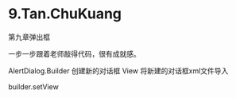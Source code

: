 # 9.Tan.ChuKuang
第九章弹出框

一步一步跟着老师敲得代码，很有成就感。

AlertDialog.Builder 创建新的对话框
View 将新建的对话框xml文件导入

builder.setView
